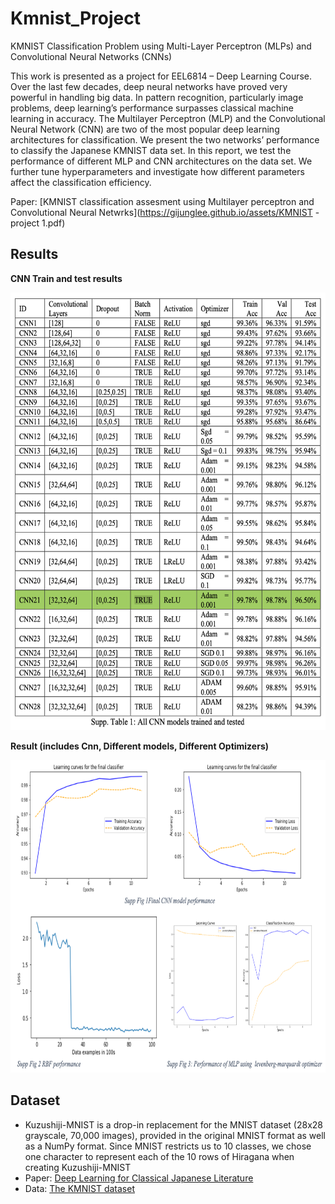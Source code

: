 # Kmnist_Project
KMNIST Classification Problem using Multi-Layer Perceptron (MLPs) and Convolutional Neural Networks (CNNs)

This work is presented as a project for EEL6814 – Deep Learning Course. Over the last few decades, deep neural networks have proved very powerful in handling big data. In pattern recognition, particularly image problems, deep learning’s performance surpasses classical machine learning in accuracy. The Multilayer Perceptron (MLP) and the
Convolutional Neural Network (CNN) are two of the most popular deep learning architectures for classification. We present the two networks’ performance to classify the Japanese KMNIST data set. In this report, we test the performance of different MLP and CNN architectures on the data set. We further tune hyperparameters and investigate how different parameters affect the classification efficiency.

Paper: [KMNIST classification assesment using Multilayer perceptron and Convolutional Neural Netwrks](https://gijunglee.github.io/assets/KMNIST - project 1.pdf)

## Results
**CNN Train and test results**

<img src="/data/Picture1.png" width="1000" height="700">

**Result (includes Cnn, Different models, Different Optimizers)**

<img src="/data/Picture2.png" width="1000" height="500">

## Dataset
- Kuzushiji-MNIST is a drop-in replacement for the MNIST dataset (28x28 grayscale, 70,000 images), provided in the original MNIST format as well as a NumPy format. Since MNIST restricts us to 10 classes, we chose one character to represent each of the 10 rows of Hiragana when creating Kuzushiji-MNIST
- Paper: [Deep Learning for Classical Japanese Literature](https://arxiv.org/pdf/1812.01718.pdf)
- Data: [The KMNIST dataset](http://codh.rois.ac.jp/kmnist/index.html.en)
